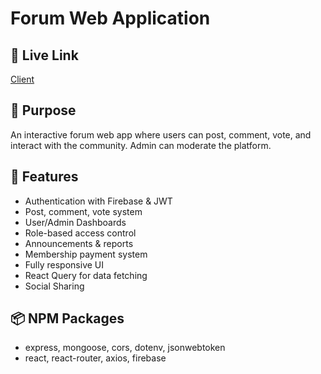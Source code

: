 # Forum Web Application

## 🚀 Live Link
[Client](https://foruma.jeshankhan.com/)
## 🎯 Purpose
An interactive forum web app where users can post, comment, vote, and interact with the community. Admin can moderate the platform.

## 🧩 Features
- Authentication with Firebase & JWT
- Post, comment, vote system
- User/Admin Dashboards
- Role-based access control
- Announcements & reports
- Membership payment system
- Fully responsive UI
- React Query for data fetching
- Social Sharing

## 📦 NPM Packages
- express, mongoose, cors, dotenv, jsonwebtoken
- react, react-router, axios, firebase
